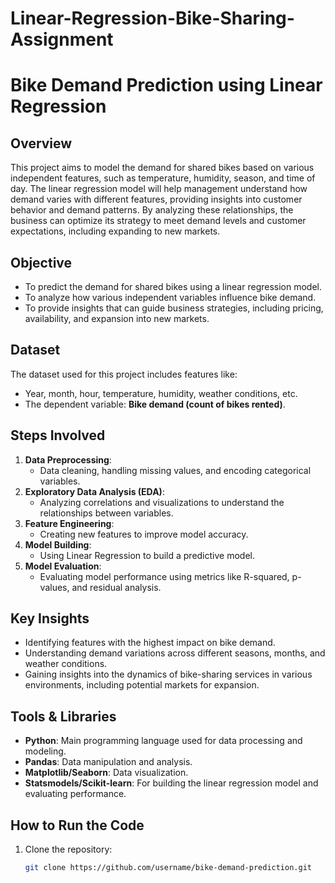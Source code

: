 # Linear-Regression-Bike-Sharing-Assignment
# Bike Demand Prediction using Linear Regression

## Overview
This project aims to model the demand for shared bikes based on various independent features, such as temperature, humidity, season, and time of day. The linear regression model will help management understand how demand varies with different features, providing insights into customer behavior and demand patterns. By analyzing these relationships, the business can optimize its strategy to meet demand levels and customer expectations, including expanding to new markets.

## Objective
- To predict the demand for shared bikes using a linear regression model.
- To analyze how various independent variables influence bike demand.
- To provide insights that can guide business strategies, including pricing, availability, and expansion into new markets.

## Dataset
The dataset used for this project includes features like:
- Year, month, hour, temperature, humidity, weather conditions, etc.
- The dependent variable: **Bike demand (count of bikes rented)**.

## Steps Involved
1. **Data Preprocessing**: 
   - Data cleaning, handling missing values, and encoding categorical variables.
2. **Exploratory Data Analysis (EDA)**: 
   - Analyzing correlations and visualizations to understand the relationships between variables.
3. **Feature Engineering**: 
   - Creating new features to improve model accuracy.
4. **Model Building**: 
   - Using Linear Regression to build a predictive model.
5. **Model Evaluation**: 
   - Evaluating model performance using metrics like R-squared, p-values, and residual analysis.

## Key Insights
- Identifying features with the highest impact on bike demand.
- Understanding demand variations across different seasons, months, and weather conditions.
- Gaining insights into the dynamics of bike-sharing services in various environments, including potential markets for expansion.

## Tools & Libraries
- **Python**: Main programming language used for data processing and modeling.
- **Pandas**: Data manipulation and analysis.
- **Matplotlib/Seaborn**: Data visualization.
- **Statsmodels/Scikit-learn**: For building the linear regression model and evaluating performance.

## How to Run the Code
1. Clone the repository:
   ```bash
   git clone https://github.com/username/bike-demand-prediction.git
